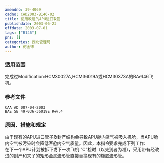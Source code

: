 ```yaml
---
amendno: 39-4069  
cadno: CAD2003-B146-02  
title: 使用改进的APU进口软管  
publishdate: 2003-06-23  
effdate: 2003-07-01  
tags: ["B146"]  
pns: []  
categories: 西北管理局  
author: 何金徕  
---
```

  
### 适用范围  
完成过Modification:HCM30027A,HCM36019A或HCM30373A的BAe146飞机。  
  
<!--more-->  
### 参考文件  
    CAA AD 007-04-2003  
    BAE SB 49-036-36019E Rev.4  
  
### 原因、措施和规定  
由于现有的APU进口管子及封严结构会导致APU舱内空气被吸入机舱，当APU舱内空气被污染时会降低客舱内空气质量。因此，本指令要求完成下列工作:  
    在下一个APU计划被拆下或下一次飞机 “C”检时（以先到者为准），采用带有经改进的封严和夹子的矩形金属波形管直接替换现有的橡胶波形管。  
